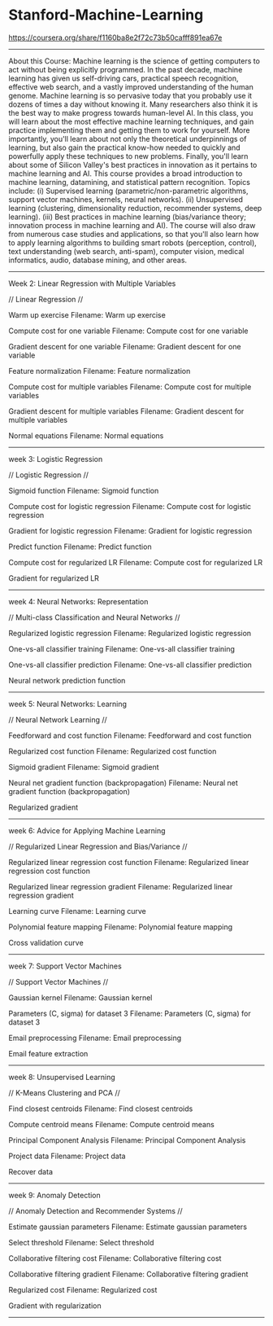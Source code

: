 # Stanford-Machine-Learning

https://coursera.org/share/f1160ba8e2f72c73b50cafff891ea67e
___________________________________________________
About this Course: Machine learning is the science of getting computers to act without being explicitly programmed. In the past decade, machine learning has given us self-driving cars, practical speech recognition, effective web search, and a vastly improved understanding of the human genome. Machine learning is so pervasive today that you probably use it dozens of times a day without knowing it. Many researchers also think it is the best way to make progress towards human-level AI. In this class, you will learn about the most effective machine learning techniques, and gain practice implementing them and getting them to work for yourself. More importantly, you'll learn about not only the theoretical underpinnings of learning, but also gain the practical know-how needed to quickly and powerfully apply these techniques to new problems. Finally, you'll learn about some of Silicon Valley's best practices in innovation as it pertains to machine learning and AI.  This course provides a broad introduction to machine learning, datamining, and statistical pattern recognition. Topics include: (i) Supervised learning (parametric/non-parametric algorithms, support vector machines, kernels, neural networks). (ii) Unsupervised learning (clustering, dimensionality reduction, recommender systems, deep learning). (iii) Best practices in machine learning (bias/variance theory; innovation process in machine learning and AI). The course will also draw from numerous case studies and applications, so that you'll also learn how to apply learning algorithms to building smart robots (perception, control), text understanding (web search, anti-spam), computer vision, medical informatics, audio, database mining, and other areas.
___________________________________________________

Week 2: Linear Regression with Multiple Variables

// Linear Regression //

Warm up exercise
Filename: Warm up exercise

Compute cost for one variable
Filename: Compute cost for one variable

Gradient descent for one variable
Filename: Gradient descent for one variable

Feature normalization
Filename: Feature normalization

Compute cost for multiple variables
Filename: Compute cost for multiple variables

Gradient descent for multiple variables
Filename: Gradient descent for multiple variables

Normal equations
Filename: Normal equations

___________________________________________________

week 3: Logistic Regression

// Logistic Regression //

Sigmoid function
Filename: Sigmoid function

Compute cost for logistic regression
Filename: Compute cost for logistic regression

Gradient for logistic regression
Filename: Gradient for logistic regression

Predict function
Filename: Predict function

Compute cost for regularized LR
Filename: Compute cost for regularized LR

Gradient for regularized LR

___________________________________________________

week 4: Neural Networks: Representation

//  Multi-class Classification and Neural Networks //

Regularized logistic regression
Filename: Regularized logistic regression

One-vs-all classifier training
Filename: One-vs-all classifier training

One-vs-all classifier prediction
Filename: One-vs-all classifier prediction

Neural network prediction function

___________________________________________________

week 5: Neural Networks: Learning

// Neural Network Learning //

Feedforward and cost function
Filename: Feedforward and cost function

Regularized cost function
Filename: Regularized cost function

Sigmoid gradient
Filename: Sigmoid gradient

Neural net gradient function (backpropagation)
Filename: Neural net gradient function (backpropagation)

Regularized gradient

___________________________________________________

week 6: Advice for Applying Machine Learning

// Regularized Linear Regression and Bias/Variance //

Regularized linear regression cost function
Filename: Regularized linear regression cost function

Regularized linear regression gradient
Filename: Regularized linear regression gradient

Learning curve
Filename: Learning curve

Polynomial feature mapping
Filename: Polynomial feature mapping

Cross validation curve

___________________________________________________

week 7: Support Vector Machines

// Support Vector Machines //

Gaussian kernel
Filename: Gaussian kernel

Parameters (C, sigma) for dataset 3
Filename: Parameters (C, sigma) for dataset 3

Email preprocessing
Filename: Email preprocessing

Email feature extraction

___________________________________________________

week 8: Unsupervised Learning

// K-Means Clustering and PCA //

Find closest centroids
Filename: Find closest centroids

Compute centroid means
Filename: Compute centroid means

Principal Component Analysis
Filename: Principal Component Analysis

Project data
Filename: Project data

Recover data

___________________________________________________

week 9: Anomaly Detection

// Anomaly Detection and Recommender Systems //

Estimate gaussian parameters
Filename: Estimate gaussian parameters

Select threshold
Filename: Select threshold

Collaborative filtering cost
Filename: Collaborative filtering cost

Collaborative filtering gradient
Filename: Collaborative filtering gradient

Regularized cost
Filename: Regularized cost

Gradient with regularization

___________________________________________________
